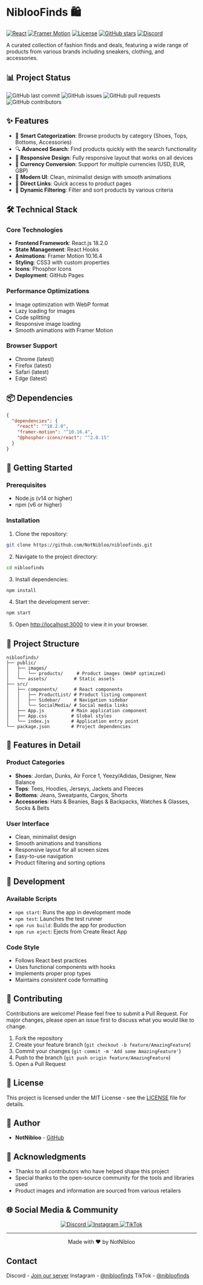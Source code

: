 # NiblooFinds 🛍️

[![React](https://img.shields.io/badge/React-18.2.0-blue.svg)](https://reactjs.org/)
[![Framer Motion](https://img.shields.io/badge/Framer%20Motion-10.16.4-black.svg)](https://www.framer.com/motion/)
[![License](https://img.shields.io/badge/License-MIT-green.svg)](LICENSE)
[![GitHub stars](https://img.shields.io/github/stars/NotNibloo/nibloofinds?style=social)](https://github.com/NotNibloo/nibloofinds/stargazers)
[![Discord](https://img.shields.io/discord/YOUR_DISCORD_ID?color=7289da&label=Discord&logo=discord&logoColor=white)](https://discord.gg/nibloofinds)

A curated collection of fashion finds and deals, featuring a wide range of products from various brands including sneakers, clothing, and accessories.

## 📊 Project Status

![GitHub last commit](https://img.shields.io/github/last-commit/NotNibloo/nibloofinds)
![GitHub issues](https://img.shields.io/github/issues/NotNibloo/nibloofinds)
![GitHub pull requests](https://img.shields.io/github/issues-pr/NotNibloo/nibloofinds)
![GitHub contributors](https://img.shields.io/github/contributors/NotNibloo/nibloofinds)

## ✨ Features

- 🎯 **Smart Categorization**: Browse products by category (Shoes, Tops, Bottoms, Accessories)
- 🔍 **Advanced Search**: Find products quickly with the search functionality
- 📱 **Responsive Design**: Fully responsive layout that works on all devices
- 💱 **Currency Conversion**: Support for multiple currencies (USD, EUR, GBP)
- 🎨 **Modern UI**: Clean, minimalist design with smooth animations
- 🛒 **Direct Links**: Quick access to product pages
- 🔄 **Dynamic Filtering**: Filter and sort products by various criteria

## 🛠️ Technical Stack

### Core Technologies
- **Frontend Framework**: React.js 18.2.0
- **State Management**: React Hooks
- **Animations**: Framer Motion 10.16.4
- **Styling**: CSS3 with custom properties
- **Icons**: Phosphor Icons
- **Deployment**: GitHub Pages

### Performance Optimizations
- Image optimization with WebP format
- Lazy loading for images
- Code splitting
- Responsive image loading
- Smooth animations with Framer Motion

### Browser Support
- Chrome (latest)
- Firefox (latest)
- Safari (latest)
- Edge (latest)

## 📦 Dependencies

```json
{
  "dependencies": {
    "react": "^18.2.0",
    "framer-motion": "^10.16.4",
    "@phosphor-icons/react": "^2.0.15"
  }
}
```

## 🚀 Getting Started

### Prerequisites
- Node.js (v14 or higher)
- npm (v6 or higher)

### Installation

1. Clone the repository:
```bash
git clone https://github.com/NotNibloo/nibloofinds.git
```

2. Navigate to the project directory:
```bash
cd nibloofinds
```

3. Install dependencies:
```bash
npm install
```

4. Start the development server:
```bash
npm start
```

5. Open [http://localhost:3000](http://localhost:3000) to view it in your browser.

## 📁 Project Structure

```
nibloofinds/
├── public/
│   ├── images/
│   │   └── products/     # Product images (WebP optimized)
│   └── assets/          # Static assets
├── src/
│   ├── components/      # React components
│   │   ├── ProductList/ # Product listing component
│   │   ├── Sidebar/     # Navigation sidebar
│   │   └── SocialMedia/ # Social media links
│   ├── App.js          # Main application component
│   ├── App.css         # Global styles
│   └── index.js        # Application entry point
└── package.json        # Project dependencies
```

## 🎨 Features in Detail

### Product Categories
- **Shoes**: Jordan, Dunks, Air Force 1, Yeezy/Adidas, Designer, New Balance
- **Tops**: Tees, Hoodies, Jerseys, Jackets and Fleeces
- **Bottoms**: Jeans, Sweatpants, Cargos, Shorts
- **Accessories**: Hats & Beanies, Bags & Backpacks, Watches & Glasses, Socks & Belts

### User Interface
- Clean, minimalist design
- Smooth animations and transitions
- Responsive layout for all screen sizes
- Easy-to-use navigation
- Product filtering and sorting options

## 🔧 Development

### Available Scripts
- `npm start`: Runs the app in development mode
- `npm test`: Launches the test runner
- `npm run build`: Builds the app for production
- `npm run eject`: Ejects from Create React App

### Code Style
- Follows React best practices
- Uses functional components with hooks
- Implements proper prop types
- Maintains consistent code formatting

## 🤝 Contributing

Contributions are welcome! Please feel free to submit a Pull Request. For major changes, please open an issue first to discuss what you would like to change.

1. Fork the repository
2. Create your feature branch (`git checkout -b feature/AmazingFeature`)
3. Commit your changes (`git commit -m 'Add some AmazingFeature'`)
4. Push to the branch (`git push origin feature/AmazingFeature`)
5. Open a Pull Request

## 📝 License

This project is licensed under the MIT License - see the [LICENSE](LICENSE) file for details.

## 👤 Author

- **NotNibloo** - [GitHub](https://github.com/NotNibloo)

## 🙏 Acknowledgments

- Thanks to all contributors who have helped shape this project
- Special thanks to the open-source community for the tools and libraries used
- Product images and information are sourced from various retailers

## 🌐 Social Media & Community

<div align="center">
  <a href="https://discord.gg/nibloofinds">
    <img src="https://img.shields.io/discord/YOUR_DISCORD_ID?color=7289da&label=Discord&logo=discord&logoColor=white" alt="Discord" />
  </a>
  <a href="https://instagram.com/nibloofinds">
    <img src="https://img.shields.io/badge/Instagram-E4405F?style=flat&logo=instagram&logoColor=white" alt="Instagram" />
  </a>
  <a href="https://tiktok.com/@nibloofinds">
    <img src="https://img.shields.io/badge/TikTok-000000?style=flat&logo=tiktok&logoColor=white" alt="TikTok" />
  </a>
</div>

---

<div align="center">
  Made with ❤️ by NotNibloo
</div>

## Contact

Discord - [Join our server](https://discord.gg/nibloofinds)
Instagram - [@nibloofinds](https://instagram.com/nibloofinds)
TikTok - [@nibloofinds](https://tiktok.com/@nibloofinds)

